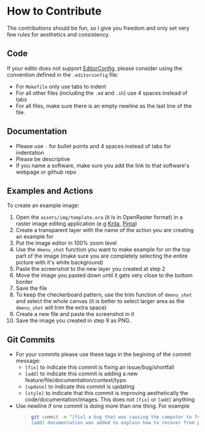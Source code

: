 # How to Contribute

The contributions should be fun, so I give you freedom and only set very few rules for aesthetics and consistency.


## Code

If your edito does not support [EditorConfig](https://editorconfig.org/#pre-installed), please consider using the convention defined in the `.editorconfig` file:
- For `Makefile` only use tabs to indent
- For all other files (including the `.md` and `.sh`) use 4 spaces instead of tabs
- For all files, make sure there is an empty newline as the last line of the file.


## Documentation

- Please use `-` for bullet points and 4 spaces instead of tabs for indentation
- Please be descriptive
- If you name a software, make sure you add the link to that software's webpage or github repo


## Examples and Actions

To create an example image:

1. Open the `assets/img/template.ora` (it is in OpenRaster format) in a raster image editing application (e.g [Krita](https://krita.org/), [Pinta](https://www.pinta-project.com/))
2. Create a transparent layer with the name of the action you are creating an example for
3. Put the image editor in 100% zoom level
4. Use the `dmenu_shot` function you want to make example for on the top part of the image (make sure you are completely selecting the entire picture with it's white background)
5. Paste the screenshot to the new layer you created at step 2
6. Move the image you pasted down until it gets very close to the bottom border
7. Save the file
8. To keep the checkerboard pattern, use the trim function of `dmenu_shot` and select the whole canvas (it is better to select larger area as the `dmenu_shot` will trim the extra space)
9. Create a new file and paste the screenshot in it
10. Save the image you created in step 9 as PNG.


## Git Commits

- For your commits please use these tags in the begining of the commit message:
    - `[fix]` to indicate this commit is fixing an issue/bug/shortfall
    - `[add]` to indicate this commit is adding a new feature/file/documentation/context/typo
    - `[update]` to indicate this commit is updating 
    - `[style]` to indicate that this commit is improving aesthetically the code/documentation/images. This does not `[fix]` or `[add]` anything
- Use newline if one commit is doing more than one thing. For example
    > ```sh
    > git commit -m "[fix] a bug that was causing the computer to freeze
    > [add] documentation was added to explain how to recover from possible freeze"
    > ```
